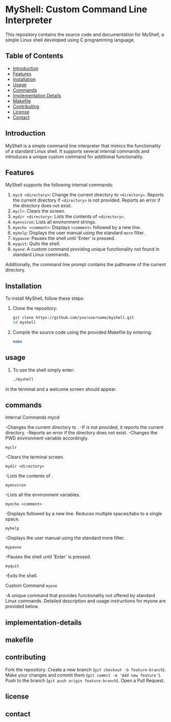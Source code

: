 # MyShell: Custom Command Line Interpreter

This repository contains the source code and documentation for MyShell, a simple Linux shell developed using C programming language.

## Table of Contents

- [Introduction](#introduction)
- [Features](#features)
- [Installation](#installation)
- [Usage](#usage)
- [Commands](#commands)
- [Implementation Details](#implementation-details)
- [Makefile](#makefile)
- [Contributing](#contributing)
- [License](#license)
- [Contact](#contact)

## Introduction

MyShell is a simple command line interpreter that mimics the functionality of a standard Linux shell. It supports several internal commands and introduces a unique custom command for additional functionality.

## Features

MyShell supports the following internal commands:

1. `mycd <directory>`: Change the current directory to `<directory>`. Reports the current directory if `<directory>` is not provided. Reports an error if the directory does not exist.
2. `myclr`: Clears the screen.
3. `mydir <directory>`: Lists the contents of `<directory>`.
4. `myenviron`: Lists all environment strings.
5. `myecho <comment>`: Displays `<comment>` followed by a new line.
6. `myhelp`: Displays the user manual using the standard `more` filter.
7. `mypause`: Pauses the shell until 'Enter' is pressed.
8. `myquit`: Quits the shell.
9. `myone`: A custom command providing unique functionality not found in standard Linux commands.

Additionally, the command line prompt contains the pathname of the current directory.

## Installation

To install MyShell, follow these steps:

1. Clone the repository:
   ```bash
   git clone https://github.com/yourusername/myshell.git
   cd myshell
2. Compile the source code using the provided Makefile by entering:
   ```bash
   make

## usage
1. To use the shell simply enter:
   ```bash
   ./myshell
in the terminal and a welcome screen should appear.

## commands
Internal Commands
mycd <directory>

 -Changes the current directory to <directory>.
 -If <directory> is not provided, it reports the current directory.
 -Reports an error if the directory does not exist.
 -Changes the PWD environment variable accordingly.

`myclr`

 -Clears the terminal screen.

`mydir <directory>`

 -Lists the contents of <directory>.

`myenviron`

 -Lists all the environment variables.

`myecho <comment>`

 -Displays <comment> followed by a new line. Reduces multiple spaces/tabs to a single space.

`myhelp`

 -Displays the user manual using the standard more filter.

`mypause`

 -Pauses the shell until 'Enter' is pressed.

`myquit`

 -Exits the shell.

Custom Command
`myone`

 -A unique command that provides functionality not offered by standard Linux commands. Detailed description and usage instructions for myone are provided below.
## implementation-details
## makefile
## contributing
 Fork the repository.
 Create a new branch (`git checkout -b feature-branch`).
 Make your changes and commit them (`git commit -m 'Add new feature'`).
 Push to the branch (`git push origin feature-branch`).
 Open a Pull Request.

## license
## contact

